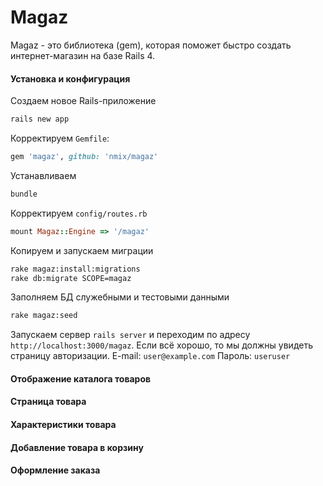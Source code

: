 # Magaz

Magaz - это библиотека (gem), которая поможет быстро создать интернет-магазин на базе Rails 4.

#### Установка и конфигурация

Создаем новое Rails-приложение
```bash
rails new app
```
Корректируем `Gemfile`:
```ruby
gem 'magaz', github: 'nmix/magaz'
```
Устанавливаем
```bash
bundle
```
Корректируем `config/routes.rb`
```ruby
mount Magaz::Engine => '/magaz'
```
Копируем и запускаем миграции
```bash
rake magaz:install:migrations
rake db:migrate SCOPE=magaz
```
Заполняем БД служебными и тестовыми данными
```bash
rake magaz:seed
```
Запускаем сервер `rails server` и переходим по адресу `http://localhost:3000/magaz`.
Если всё хорошо, то мы должны увидеть страницу авторизации.
E-mail: `user@example.com`
Пароль: `useruser`


#### Отображение каталога товаров


#### Страница товара


#### Характеристики товара


#### Добавление товара в корзину


#### Оформление заказа
